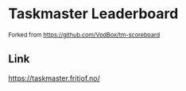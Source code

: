 # Taskmaster Leaderboard

<small>Forked from https://github.com/VodBox/tm-scoreboard</small>

## Link

https://taskmaster.fritjof.no/
